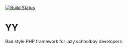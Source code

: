 [![Build Status](https://travis-ci.org/epoxa/yy.svg?branch=master)](https://travis-ci.org/epoxa/yy)
# YY
Bad style PHP framework for lazy schoolboy developers

